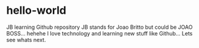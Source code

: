 # hello-world
JB learning Github repository
JB stands for Joao Britto but could be JOAO BOSS... hehehe
I love technology and learning new stuff like Github...
Lets see whats next.
